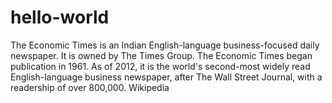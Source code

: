 # hello-world

The Economic Times is an Indian English-language business-focused daily newspaper. It is owned by The Times Group. The Economic Times began publication in 1961. As of 2012, it is the world's second-most widely read English-language business newspaper, after The Wall Street Journal, with a readership of over 800,000. Wikipedia

